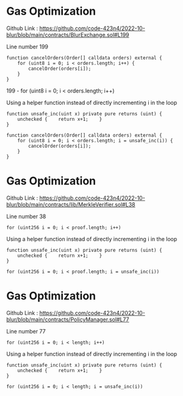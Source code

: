 # Gas Optimization

Github Link : https://github.com/code-423n4/2022-10-blur/blob/main/contracts/BlurExchange.sol#L199

Line number 199

    function cancelOrders(Order[] calldata orders) external {
        for (uint8 i = 0; i < orders.length; i++) {
            cancelOrder(orders[i]);
        }
    }

199 - for (uint8 i = 0; i < orders.length; i++)

Using a helper function instead of directly incrementing i in the loop

    function unsafe_inc(uint x) private pure returns (uint) {
        unchecked {    return x+1;    }
    }

    function cancelOrders(Order[] calldata orders) external {
        for (uint8 i = 0; i < orders.length; i = unsafe_inc(i)) {
            cancelOrder(orders[i]);
        }
    }

# Gas Optimization

Github Link : https://github.com/code-423n4/2022-10-blur/blob/main/contracts/lib/MerkleVerifier.sol#L38

Line number 38

    for (uint256 i = 0; i < proof.length; i++)

Using a helper function instead of directly incrementing i in the loop

    function unsafe_inc(uint x) private pure returns (uint) {
        unchecked {    return x+1;    }
    }

    for (uint256 i = 0; i < proof.length; i = unsafe_inc(i))

# Gas Optimization

Github Link : https://github.com/code-423n4/2022-10-blur/blob/main/contracts/PolicyManager.sol#L77

Line number 77

    for (uint256 i = 0; i < length; i++)

Using a helper function instead of directly incrementing i in the loop

    function unsafe_inc(uint x) private pure returns (uint) {
        unchecked {    return x+1;    }
    }

    for (uint256 i = 0; i < length; i = unsafe_inc(i))